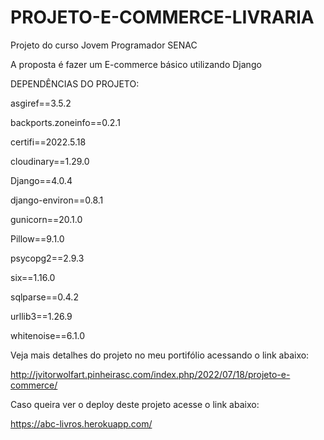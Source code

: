 # PROJETO-E-COMMERCE-LIVRARIA

Projeto do curso Jovem Programador SENAC

A proposta é fazer um E-commerce básico utilizando Django

DEPENDÊNCIAS DO PROJETO:

asgiref==3.5.2

backports.zoneinfo==0.2.1

certifi==2022.5.18

cloudinary==1.29.0

Django==4.0.4

django-environ==0.8.1

gunicorn==20.1.0

Pillow==9.1.0

psycopg2==2.9.3

six==1.16.0

sqlparse==0.4.2

urllib3==1.26.9

whitenoise==6.1.0

Veja mais detalhes do projeto no meu portifólio acessando o link abaixo:

http://jvitorwolfart.pinheirasc.com/index.php/2022/07/18/projeto-e-commerce/

Caso queira ver o deploy deste projeto acesse o link abaixo:

https://abc-livros.herokuapp.com/

